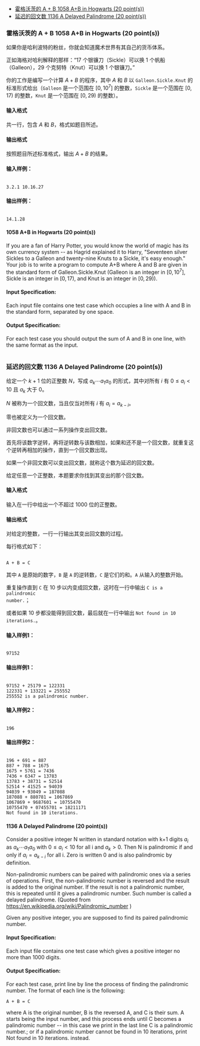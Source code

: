 
<!-- @import "[TOC]" {cmd="toc" depthFrom=3 depthTo=3 orderedList=false} -->

<!-- code_chunk_output -->

- [霍格沃茨的 A + B 1058 A+B in Hogwarts (20 point(s))](#霍格沃茨的-a-b-1058-ab-in-hogwarts-20-points)
- [延迟的回文数 1136 A Delayed Palindrome (20 point(s))](#延迟的回文数-1136-a-delayed-palindrome-20-points)

<!-- /code_chunk_output -->

### 霍格沃茨的 A + B 1058 A+B in Hogwarts (20 point(s))

<p>如果你是哈利波特的粉丝，你就会知道魔术世界有其自己的货币体系。</p>

正如海格对哈利解释的那样：“$17$ 个银镰刀（Sickle）可以换 $1$ 个帆船（Galleon），$29$ 个克努特（Knut）可以换 $1$ 个银镰刀。”


你的工作是编写一个计算 $A+B$ 的程序，其中 $A$ 和 $B$ 以 <code>Galleon.Sickle.Knut</code> 的标准形式给出（<code>Galleon</code> 是一个范围在 $[0,10^7]$ 的整数，<code>Sickle</code> 是一个范围在 $[0,17)$ 的整数，<code>Knut</code> 是一个范围在 $[0,29)$ 的整数）。

<h4>输入格式</h4>

共一行，包含 $A$ 和 $B$，格式如题目所述。

<h4>输出格式</h4>

按照题目所述标准格式，输出 $A+B$ 的结果。

<h4>输入样例：</h4>

<pre><code>
3.2.1 10.16.27
</code></pre>

<h4>输出样例：</h4>

<pre><code>
14.1.28
</code></pre>

#### 1058 A+B in Hogwarts (20 point(s))
If you are a fan of Harry Potter, you would know the world of magic has its own currency system -- as Hagrid explained it to Harry, "Seventeen silver Sickles to a Galleon and twenty-nine Knuts to a Sickle, it's easy enough." Your job is to write a program to compute A+B where A and B are given in the standard form of Galleon.Sickle.Knut (Galleon is an integer in $[0,10^7]$, Sickle is an integer in $[0, 17)$, and Knut is an integer in $[0, 29)$).

#### Input Specification:
Each input file contains one test case which occupies a line with A and B in the standard form, separated by one space.

#### Output Specification:
For each test case you should output the sum of A and B in one line, with the same format as the input.

```cpp
```

### 延迟的回文数 1136 A Delayed Palindrome (20 point(s))

给定一个 $k+1$ 位的正整数 $N$，写成 $a_k \cdots a_1a_0$ 的形式，其中对所有 $i$ 有 $0 \le a_i < 10$ 且 $a_k$ 大于 $0$。

$N$ 被称为一个回文数，当且仅当对所有 $i$ 有 $a_i = a_{k-i}$。

<p>零也被定义为一个回文数。</p>

<p>非回文数也可以通过一系列操作变出回文数。</p>

<p>首先将该数字逆转，再将逆转数与该数相加，如果和还不是一个回文数，就重复这个逆转再相加的操作，直到一个回文数出现。</p>

<p>如果一个非回文数可以变出回文数，就称这个数为延迟的回文数。</p>

<p>给定任意一个正整数，本题要求你找到其变出的那个回文数。</p>

<h4>输入格式</h4>

输入在一行中给出一个不超过 $1000$ 位的正整数。

<h4>输出格式</h4>

<p>对给定的整数，一行一行输出其变出回文数的过程。</p>

每行格式如下：

<pre><code>
A + B = C
</code></pre>

其中 <code>A</code> 是原始的数字，<code>B</code> 是 <code>A</code> 的逆转数，<code>C</code> 是它们的和。<code>A</code> 从输入的整数开始。

重复操作直到 <code>C</code> 在 $10$ 步以内变成回文数，这时在一行中输出 <code>C is a palindromic number.</code>；

或者如果 $10$ 步都没能得到回文数，最后就在一行中输出 <code>Not found in 10 iterations.</code>。

<h4>输入样例1：</h4>

<pre><code>
97152
</code></pre>

<h4>输出样例1：</h4>

<pre><code>
97152 + 25179 = 122331
122331 + 133221 = 255552
255552 is a palindromic number.
</code></pre>

<h4>输入样例2：</h4>

<pre><code>
196
</code></pre>

<h4>输出样例2：</h4>

<pre><code>
196 + 691 = 887
887 + 788 = 1675
1675 + 5761 = 7436
7436 + 6347 = 13783
13783 + 38731 = 52514
52514 + 41525 = 94039
94039 + 93049 = 187088
187088 + 880781 = 1067869
1067869 + 9687601 = 10755470
10755470 + 07455701 = 18211171
Not found in 10 iterations.
</code></pre>

#### 1136 A Delayed Palindrome (20 point(s))
Consider a positive integer N written in standard notation with k+1 digits $a_i$ as $a_k \cdots a_1a_0$ with $0 \le a_i < 10$ for all i and $a_k>0$. Then N is palindromic if and only if $a_i = a_{k−i}$ for all i. Zero is written 0 and is also palindromic by definition.

Non-palindromic numbers can be paired with palindromic ones via a series of operations. First, the non-palindromic number is reversed and the result is added to the original number. If the result is not a palindromic number, this is repeated until it gives a palindromic number. Such number is called a delayed palindrome. (Quoted from https://en.wikipedia.org/wiki/Palindromic_number )

Given any positive integer, you are supposed to find its paired palindromic number.

#### Input Specification:
Each input file contains one test case which gives a positive integer no more than 1000 digits.

#### Output Specification:
For each test case, print line by line the process of finding the palindromic number. The format of each line is the following:
```
A + B = C
```
where A is the original number, B is the reversed A, and C is their sum. A starts being the input number, and this process ends until C becomes a palindromic number -- in this case we print in the last line C is a palindromic number.; or if a palindromic number cannot be found in 10 iterations, print Not found in 10 iterations. instead.

```cpp

```